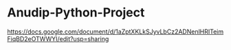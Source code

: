 # Anudip-Python-Project
https://docs.google.com/document/d/1aZptXKLkSJyvLbCz2ADNenlHRITeimFiqBD2eOTWWYI/edit?usp=sharing
